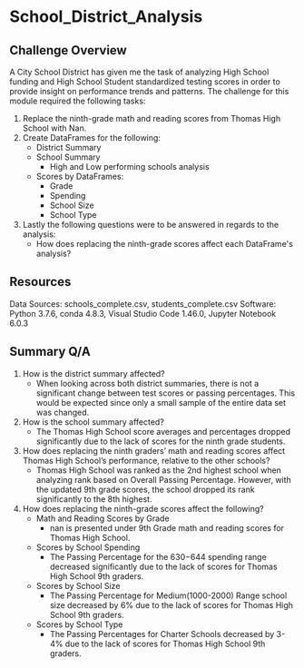 # School_District_Analysis

## Challenge Overview
A City School District has given me the task of analyzing High School funding and High School Student standardized testing scores in order to provide insight on performance trends and patterns. The challenge for this module required the following tasks:

1. Replace the ninth-grade math and reading scores from Thomas High School with Nan.
2. Create DataFrames for the following:
    - District Summary
    - School Summary
      - High and Low performing schools analysis
    - Scores by DataFrames:
      - Grade
      - Spending
      - School Size
      - School Type
3. Lastly the following questions were to be answered in regards to the analysis:
     - How does replacing the ninth-grade scores affect each DataFrame's analysis?

## Resources
Data Sources: schools_complete.csv, students_complete.csv
Software: Python 3.7.6, conda 4.8.3, Visual Studio Code 1.46.0, Jupyter Notebook 6.0.3

## Summary Q/A
1. How is the district summary affected?
    - When looking across both district summaries, there is not a significant change between test scores or passing percentages. This would be expected since only a small sample of the entire data set was changed.
2. How is the school summary affected?
    - The Thomas High School score averages and percentages dropped significantly due to the lack of scores for the ninth grade students.
3. How does replacing the ninth graders’ math and reading scores affect Thomas High School’s performance, relative to the other schools?
    - Thomas High School was ranked as the 2nd highest school when analyzing rank based on Overall Passing Percentage. However, with the updated 9th grade scores, the school dropped its rank significantly to the 8th highest.
4. How does replacing the ninth-grade scores affect the following?
    - Math and Reading Scores by Grade
      - nan is presented under 9th Grade math and reading scores for Thomas High School.
    - Scores by School Spending
      - The Passing Percentage for the $630-$644 spending range decreased significantly due to the lack of scores for Thomas High School 9th graders.
    - Scores by School Size
      - The Passing Percentage for Medium(1000-2000) Range school size decreased by 6% due to the lack of scores for Thomas High School 9th graders.
    - Scores by School Type
      - The Passing Percentages for Charter Schools decreased by 3-4% due to the lack of scores for Thomas High School 9th graders.
